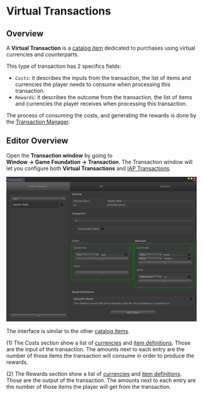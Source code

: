 # Virtual Transactions

## Overview

A __Virtual Transaction__ is a [catalog item] dedicated to purchases using virtual currencies and counterparts.

This type of transaction has 2 specifics fields:

- `Costs`: it describes the inputs from the transaction, the list of items and currencies the player needs to consume when processing this transaction.
- `Rewards`: it describes the outcome from the transaction, the list of items and currencies the player receives when processing this transaction.

The process of consuming the costs, and generating the rewards is done by the [Transaction Manager].

## Editor Overview

Open the __Transaction window__ by going to __Window → Game Foundation → Transaction__.
The Transaction window will let you configure both __Virtual Transactions__ and [IAP Transactions].

![The Virtual Transaction Editor Window](../images/virtualtransaction-editor.png)

The interface is similar to the other [catalog items].

(1) The Costs section show a list of [currencies] and [item definitions]. Those are the input of the transaction.
The amounts next to each entry are the number of those items the transaction will consume in order to produce the rewards.

(2) The Rewards section show a list of [currencies] and [item definitions]. Those are the output of the transaction.
The amounts next to each entry are the number of those items the player will get from the transaction.










[catalog item]:  ../Catalog.md#Catalog&#32;Items
[catalog items]: ../Catalog.md#Catalog&#32;Items

[transaction manager]: ../GameSystems/TransactionManager.md

[iap transactions]: IAPTransaction.md

[currencies]: Currency.md

[item definitions]: InventoryItemDefinition.md
